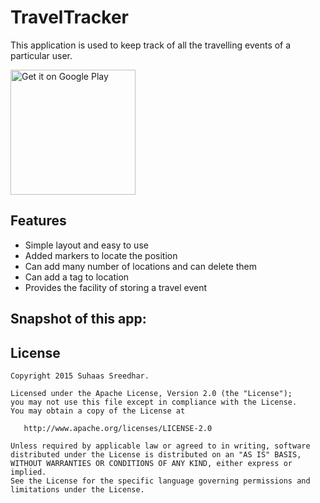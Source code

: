 # TravelTracker
This application is used to keep track of all the travelling events of a particular user.

<a href="https://play.google.com/store/apps/details?id=com.suhaas.traveltracker&hl=en&utm_source=global_co&utm_medium=prtnr&utm_content=Mar2515&utm_campaign=PartBadge&pcampaignid=MKT-AC-global-none-all-co-pr-py-PartBadges-Oct1515-1"><img width="200" alt="Get it on Google Play" src="https://play.google.com/intl/en_us/badges/images/apps/en-play-badge-border.png" /></a>

## Features
* Simple layout and easy to use
* Added markers to locate the position
* Can add many number of locations and can delete them
* Can add a tag to location
* Provides the facility of storing a travel event

## Snapshot of this app:


License
-------

    Copyright 2015 Suhaas Sreedhar.

    Licensed under the Apache License, Version 2.0 (the "License");
    you may not use this file except in compliance with the License.
    You may obtain a copy of the License at

       http://www.apache.org/licenses/LICENSE-2.0

    Unless required by applicable law or agreed to in writing, software
    distributed under the License is distributed on an "AS IS" BASIS,
    WITHOUT WARRANTIES OR CONDITIONS OF ANY KIND, either express or implied.
    See the License for the specific language governing permissions and
    limitations under the License.
